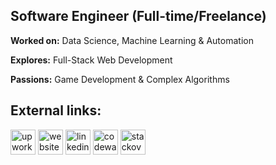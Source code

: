 ## **Software Engineer (Full-time/Freelance)**
**Worked on:** Data Science, Machine Learning & Automation

**Explores:** Full-Stack Web Development

**Passions:** Game Development & Complex Algorithms

## External links:
[<img src='https://cdn.simpleicons.org/upwork/black/white' alt='upwork' height='40'>](https://www.upwork.com/freelancers/~0134c73d8fad9c2581)     [<img src='https://cdn.simpleicons.org/googlechrome/black/white' alt='website' height='40'>](castilloglenn.github.io)     [<img src='https://cdn.simpleicons.org/linkedin/black/white' alt='linkedin' height='40'>](https://www.linkedin.com/in/https://www.linkedin.com/in/allen-glenn-castillo//)     [<img src='https://cdn.simpleicons.org/codewars/black/white' alt='codewars' height='40'>](https://www.codewars.com/users/castilloglenn)     [<img src='https://cdn.simpleicons.org/stackoverflow/black/white' alt='stackoverflow' height='40'>](https://stackoverflow.com/users/https://stackoverflow.com/users/12091931/glenn)     
